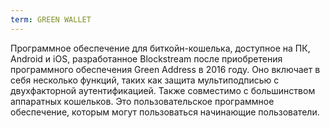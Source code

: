 ```yaml
---
term: GREEN WALLET
---
```


Программное обеспечение для биткойн-кошелька, доступное на ПК, Android и iOS, разработанное Blockstream после приобретения программного обеспечения Green Address в 2016 году. Оно включает в себя несколько функций, таких как защита мультиподписью с двухфакторной аутентификацией. Также совместимо с большинством аппаратных кошельков. Это пользовательское программное обеспечение, которым могут пользоваться начинающие пользователи.